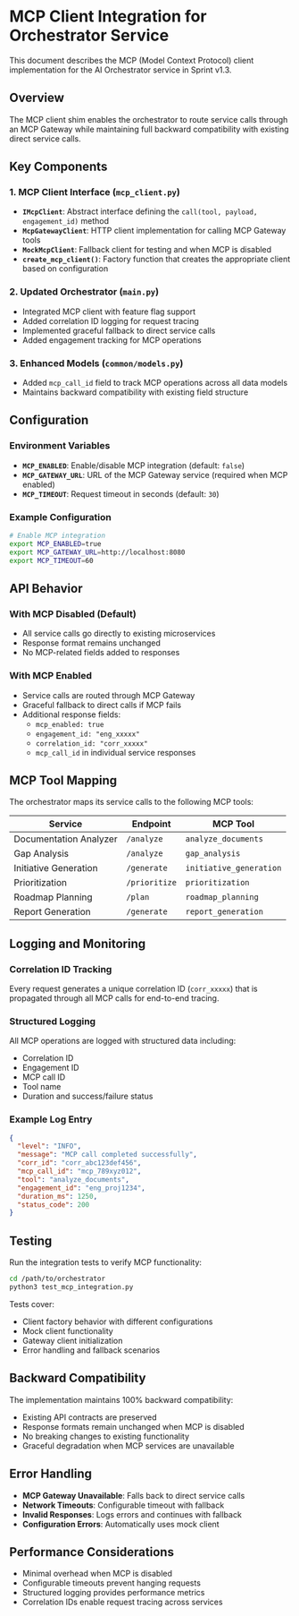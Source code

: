 # MCP Client Integration for Orchestrator Service

This document describes the MCP (Model Context Protocol) client implementation for the AI Orchestrator service in Sprint v1.3.

## Overview

The MCP client shim enables the orchestrator to route service calls through an MCP Gateway while maintaining full backward compatibility with existing direct service calls.

## Key Components

### 1. MCP Client Interface (`mcp_client.py`)

- **`IMcpClient`**: Abstract interface defining the `call(tool, payload, engagement_id)` method
- **`McpGatewayClient`**: HTTP client implementation for calling MCP Gateway tools
- **`MockMcpClient`**: Fallback client for testing and when MCP is disabled
- **`create_mcp_client()`**: Factory function that creates the appropriate client based on configuration

### 2. Updated Orchestrator (`main.py`)

- Integrated MCP client with feature flag support
- Added correlation ID logging for request tracing
- Implemented graceful fallback to direct service calls
- Added engagement tracking for MCP operations

### 3. Enhanced Models (`common/models.py`)

- Added `mcp_call_id` field to track MCP operations across all data models
- Maintains backward compatibility with existing field structure

## Configuration

### Environment Variables

- **`MCP_ENABLED`**: Enable/disable MCP integration (default: `false`)
- **`MCP_GATEWAY_URL`**: URL of the MCP Gateway service (required when MCP enabled)
- **`MCP_TIMEOUT`**: Request timeout in seconds (default: `30`)

### Example Configuration

```bash
# Enable MCP integration
export MCP_ENABLED=true
export MCP_GATEWAY_URL=http://localhost:8080
export MCP_TIMEOUT=60
```

## API Behavior

### With MCP Disabled (Default)
- All service calls go directly to existing microservices
- Response format remains unchanged
- No MCP-related fields added to responses

### With MCP Enabled
- Service calls are routed through MCP Gateway
- Graceful fallback to direct calls if MCP fails
- Additional response fields:
  - `mcp_enabled: true`
  - `engagement_id: "eng_xxxxx"`
  - `correlation_id: "corr_xxxxx"`
  - `mcp_call_id` in individual service responses

## MCP Tool Mapping

The orchestrator maps its service calls to the following MCP tools:

| Service | Endpoint | MCP Tool |
|---------|----------|----------|
| Documentation Analyzer | `/analyze` | `analyze_documents` |
| Gap Analysis | `/analyze` | `gap_analysis` |
| Initiative Generation | `/generate` | `initiative_generation` |
| Prioritization | `/prioritize` | `prioritization` |
| Roadmap Planning | `/plan` | `roadmap_planning` |
| Report Generation | `/generate` | `report_generation` |

## Logging and Monitoring

### Correlation ID Tracking
Every request generates a unique correlation ID (`corr_xxxxx`) that is propagated through all MCP calls for end-to-end tracing.

### Structured Logging
All MCP operations are logged with structured data including:
- Correlation ID
- Engagement ID
- MCP call ID
- Tool name
- Duration and success/failure status

### Example Log Entry
```json
{
  "level": "INFO",
  "message": "MCP call completed successfully",
  "corr_id": "corr_abc123def456",
  "mcp_call_id": "mcp_789xyz012",
  "tool": "analyze_documents",
  "engagement_id": "eng_proj1234",
  "duration_ms": 1250,
  "status_code": 200
}
```

## Testing

Run the integration tests to verify MCP functionality:

```bash
cd /path/to/orchestrator
python3 test_mcp_integration.py
```

Tests cover:
- Client factory behavior with different configurations
- Mock client functionality
- Gateway client initialization
- Error handling and fallback scenarios

## Backward Compatibility

The implementation maintains 100% backward compatibility:
- Existing API contracts are preserved
- Response formats remain unchanged when MCP is disabled
- No breaking changes to existing functionality
- Graceful degradation when MCP services are unavailable

## Error Handling

- **MCP Gateway Unavailable**: Falls back to direct service calls
- **Network Timeouts**: Configurable timeout with fallback
- **Invalid Responses**: Logs errors and continues with fallback
- **Configuration Errors**: Automatically uses mock client

## Performance Considerations

- Minimal overhead when MCP is disabled
- Configurable timeouts prevent hanging requests
- Structured logging provides performance metrics
- Correlation IDs enable request tracing across services